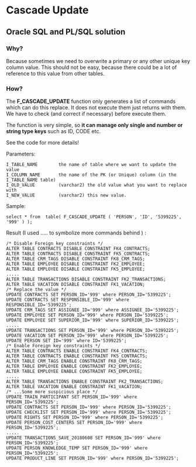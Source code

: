 
# Cascade Update

## Oracle SQL and PL/SQL solution

### Why? ###

Because sometimes we need to overwrite a primary or any other unique key column value.
This should not be easy, because there could be a lot of reference to this value from other tables.

### How? ###
The **F_CASCADE_UPDATE** function only generates a list of commands which can do this replace.
It does not execute them just returns with them. 
We have to check (and correct if necessary) before execute them.  

The function is very simple, so **it can manage only single and number or string type keys** such as ID, CODE etc.

See the code for more details!

Parameters:

    I_TABLE_NAME        the name of table where we want to update the value
    I_COLUMN_NAME       the name of the PK (or Unique) column (in the I_TABLE_NAME table)
    I_OLD_VALUE         (varchar2) the old value what you want to replace with 
    I_NEW_VALUE         (varchar2) this new value.

Sample:

    select * from  table( F_CASCADE_UPDATE ( 'PERSON', 'ID', '5399225', '999' ) );

Result (I used ..... to symbolize more commands behind ) :

    /* Disable Foreign key constraints */
    ALTER TABLE CONTRACTS DISABLE CONSTRAINT FK4_CONTRACTS;
    ALTER TABLE CONTRACTS DISABLE CONSTRAINT FK5_CONTRACTS;
    ALTER TABLE CRM_TAGS DISABLE CONSTRAINT FK8_CRM_TAGS;
    ALTER TABLE EMPLOYEE DISABLE CONSTRAINT FK2_EMPLOYEE;
    ALTER TABLE EMPLOYEE DISABLE CONSTRAINT FK5_EMPLOYEE;
    .....
    ALTER TABLE TRANSACTIONS DISABLE CONSTRAINT FK2_TRANSACTIONS;
    ALTER TABLE VACATION DISABLE CONSTRAINT FK1_VACATION;
    /* Replace the value */
    UPDATE CONTRACTS SET PERSON_ID='999' where PERSON_ID='5399225';
    UPDATE CONTRACTS SET RESPONSIBLE_ID='999' where RESPONSIBLE_ID='5399225';
    UPDATE CRM_TAGS SET ASSIGNEE_ID='999' where ASSIGNEE_ID='5399225';
    UPDATE EMPLOYEE SET PERSON_ID='999' where PERSON_ID='5399225';
    UPDATE EMPLOYEE SET SUPERIOR_ID='999' where SUPERIOR_ID='5399225';
    .....
    UPDATE TRANSACTIONS SET PERSON_ID='999' where PERSON_ID='5399225';
    UPDATE VACATION SET PERSON_ID='999' where PERSON_ID='5399225';
    UPDATE PERSON SET ID='999' where ID='5399225';
    /* Enable Foreign key constraints */
    ALTER TABLE CONTRACTS ENABLE CONSTRAINT FK4_CONTRACTS;
    ALTER TABLE CONTRACTS ENABLE CONSTRAINT FK5_CONTRACTS;
    ALTER TABLE CRM_TAGS ENABLE CONSTRAINT FK8_CRM_TAGS;
    ALTER TABLE EMPLOYEE ENABLE CONSTRAINT FK2_EMPLOYEE;
    ALTER TABLE EMPLOYEE ENABLE CONSTRAINT FK5_EMPLOYEE;
    .....
    ALTER TABLE TRANSACTIONS ENABLE CONSTRAINT FK2_TRANSACTIONS;
    ALTER TABLE VACATION ENABLE CONSTRAINT FK1_VACATION;
    /* ...Some more suspicious place */
    UPDATE TRAIN_PARTICIPANT SET PERSON_ID='999' where PERSON_ID='5399225';
    UPDATE CONTRACTS SET PERSON_ID='999' where PERSON_ID='5399225';
    UPDATE CHECKLIST SET PERSON_ID='999' where PERSON_ID='5399225';
    UPDATE RIGHTS SET PERSON_ID='999' where PERSON_ID='5399225';
    UPDATE PERSON_COST_CENTERS SET PERSON_ID='999' where PERSON_ID='5399225';
    .....
    UPDATE TRANSACTIONS_SAVE_20180608 SET PERSON_ID='999' where PERSON_ID='5399225';
    UPDATE PERSON_KNOWLEDGE_TEMP SET PERSON_ID='999' where PERSON_ID='5399225';
    UPDATE PRODUCT_LINE SET PERSON_ID='999' where PERSON_ID='5399225';

